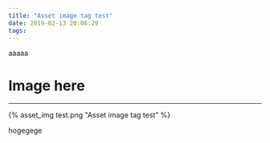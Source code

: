 ```yaml
---
title: "Asset image tag test"
date: 2019-02-13 20:08:29
tags:
---
```


aaaaa

# Image here
---

{% asset_img test.png "Asset image tag test" %}


hogegege